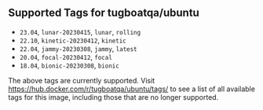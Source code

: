 ## Supported Tags for tugboatqa/ubuntu

* `23.04`, `lunar-20230415`, `lunar`, `rolling`
* `22.10`, `kinetic-20230412`, `kinetic`
* `22.04`, `jammy-20230308`, `jammy`, `latest`
* `20.04`, `focal-20230412`, `focal`
* `18.04`, `bionic-20230308`, `bionic`

The above tags are currently supported. Visit https://hub.docker.com/r/tugboatqa/ubuntu/tags/ to see a list of all available tags for this image, including those that are no longer supported.
